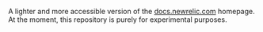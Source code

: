 A lighter and more accessible version of the [docs.newrelic.com](https://docs.newrelic.com) homepage. At the moment, this repository is purely for experimental purposes.
